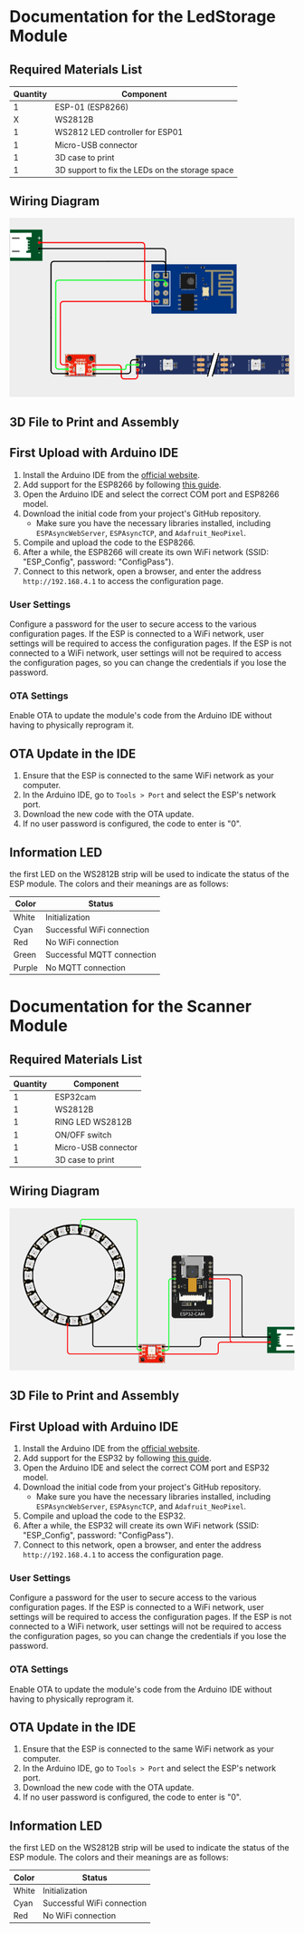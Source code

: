 # Documentation for the LedStorage Module

## Required Materials List

| Quantity | Component |
|----------|-----------|
| 1 | ESP-01 (ESP8266) |
| X | WS2812B |
| 1 | WS2812 LED controller for ESP01 |
| 1 | Micro-USB connector |
| 1 | 3D case to print |
| 1 | 3D support to fix the LEDs on the storage space |

## Wiring Diagram
![Wiring Diagram](/docs/assets/espLedStoreWire.PNG)

## 3D File to Print and Assembly

## First Upload with Arduino IDE
1. Install the Arduino IDE from the [official website](https://www.arduino.cc/en/software).
2. Add support for the ESP8266 by following [this guide](https://arduino-esp8266.readthedocs.io/en/latest/installing.html).
3. Open the Arduino IDE and select the correct COM port and ESP8266 model.
4. Download the initial code from your project's GitHub repository.
   - Make sure you have the necessary libraries installed, including `ESPAsyncWebServer`, `ESPAsyncTCP`, and `Adafruit_NeoPixel`.
5. Compile and upload the code to the ESP8266.
6. After a while, the ESP8266 will create its own WiFi network (SSID: "ESP_Config", password: "ConfigPass").
7. Connect to this network, open a browser, and enter the address `http://192.168.4.1` to access the configuration page.

### User Settings
Configure a password for the user to secure access to the various configuration pages. If the ESP is connected to a WiFi network, user settings will be required to access the configuration pages.
If the ESP is not connected to a WiFi network, user settings will not be required to access the configuration pages, so you can change the credentials if you lose the password.

### OTA Settings
Enable OTA to update the module's code from the Arduino IDE without having to physically reprogram it.

## OTA Update in the IDE

1. Ensure that the ESP is connected to the same WiFi network as your computer.
2. In the Arduino IDE, go to `Tools > Port` and select the ESP's network port.
3. Download the new code with the OTA update.
4. If no user password is configured, the code to enter is "0".

## Information LED
the first LED on the WS2812B strip will be used to indicate the status of the ESP module. The colors and their meanings are as follows:

| Color | Status |
|---------|------|
| White | Initialization |
| Cyan | Successful WiFi connection |
| Red | No WiFi connection |
| Green | Successful MQTT connection |
| Purple | No MQTT connection |

# Documentation for the Scanner Module

## Required Materials List

| Quantity | Component |
|----------|-----------|
| 1 | ESP32cam |
| 1 | WS2812B |
| 1 | RING LED WS2812B |
| 1 | ON/OFF switch |
| 1 | Micro-USB connector |
| 1 | 3D case to print |

## Wiring Diagram
![Wiring Diagram](/docs/assets/espScanStoreWire.PNG)

## 3D File to Print and Assembly

## First Upload with Arduino IDE

1. Install the Arduino IDE from the [official website](https://www.arduino.cc/en/software).
2. Add support for the ESP32 by following [this guide](https://docs.espressif.com/projects/arduino-esp32/en/latest/installing.html).
3. Open the Arduino IDE and select the correct COM port and ESP32 model.
4. Download the initial code from your project's GitHub repository.
   - Make sure you have the necessary libraries installed, including `ESPAsyncWebServer`, `ESPAsyncTCP`, and `Adafruit_NeoPixel`.
5. Compile and upload the code to the ESP32.
6. After a while, the ESP32 will create its own WiFi network (SSID: "ESP_Config", password: "ConfigPass").
7. Connect to this network, open a browser, and enter the address `http://192.168.4.1` to access the configuration page.

### User Settings
Configure a password for the user to secure access to the various configuration pages. If the ESP is connected to a WiFi network, user settings will be required to access the configuration pages.
If the ESP is not connected to a WiFi network, user settings will not be required to access the configuration pages, so you can change the credentials if you lose the password.

### OTA Settings
Enable OTA to update the module's code from the Arduino IDE without having to physically reprogram it.

## OTA Update in the IDE

1. Ensure that the ESP is connected to the same WiFi network as your computer.
2. In the Arduino IDE, go to `Tools > Port` and select the ESP's network port.
3. Download the new code with the OTA update.
4. If no user password is configured, the code to enter is "0".

## Information LED
the first LED on the WS2812B strip will be used to indicate the status of the ESP module. The colors and their meanings are as follows:

| Color | Status |
|---------|------|
| White | Initialization |
| Cyan | Successful WiFi connection |
| Red | No WiFi connection |